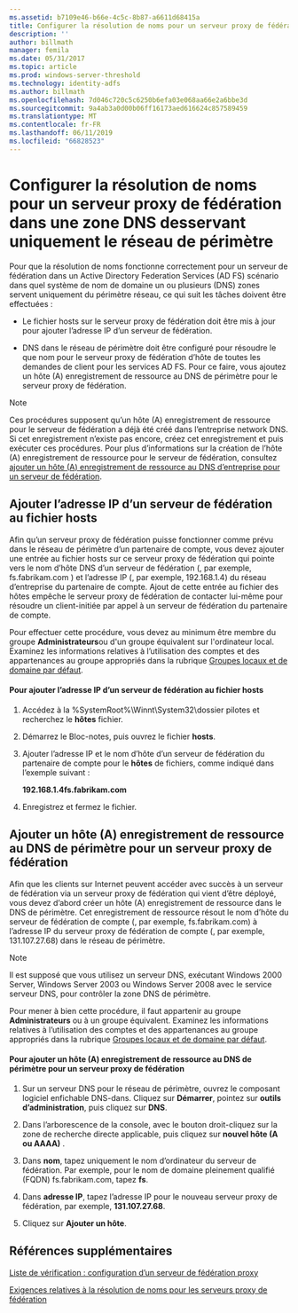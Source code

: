 ```yaml
---
ms.assetid: b7109e46-b66e-4c5c-8b87-a6611d68415a
title: Configurer la résolution de noms pour un serveur proxy de fédération dans une zone DNS desservant uniquement le réseau de périmètre
description: ''
author: billmath
manager: femila
ms.date: 05/31/2017
ms.topic: article
ms.prod: windows-server-threshold
ms.technology: identity-adfs
ms.author: billmath
ms.openlocfilehash: 7d046c720c5c6250b6efa03e068aa66e2a6bbe3d
ms.sourcegitcommit: 9a4ab3a0d00b06ff16173aed616624c857589459
ms.translationtype: MT
ms.contentlocale: fr-FR
ms.lasthandoff: 06/11/2019
ms.locfileid: "66828523"
---
```

# <a name="configure-name-resolution-for-a-federation-server-proxy-in-a-dns-zone-that-serves-only-the-perimeter-network"></a>Configurer la résolution de noms pour un serveur proxy de fédération dans une zone DNS desservant uniquement le réseau de périmètre


Pour que la résolution de noms fonctionne correctement pour un serveur de fédération dans un Active Directory Federation Services \(AD FS\) scénario dans quel système de nom de domaine un ou plusieurs \(DNS\) zones servent uniquement du périmètre réseau, ce qui suit les tâches doivent être effectuées :  
  
-   Le fichier hosts sur le serveur proxy de fédération doit être mis à jour pour ajouter l’adresse IP d’un serveur de fédération.  
  
-   DNS dans le réseau de périmètre doit être configuré pour résoudre le que nom pour le serveur proxy de fédération d’hôte de toutes les demandes de client pour les services AD FS. Pour ce faire, vous ajoutez un hôte \(A\) enregistrement de ressource au DNS de périmètre pour le serveur proxy de fédération.  
  
> [!NOTE]  
> Ces procédures supposent qu’un hôte \(A\) enregistrement de ressource pour le serveur de fédération a déjà été créé dans l’entreprise network DNS. Si cet enregistrement n’existe pas encore, créez cet enregistrement et puis exécuter ces procédures. Pour plus d’informations sur la création de l’hôte \(A\) enregistrement de ressource pour le serveur de fédération, consultez [ajouter un hôte &#40;A&#41; enregistrement de ressource au DNS d’entreprise pour un serveur de fédération](Add-a-Host--A--Resource-Record-to-Corporate-DNS-for-a-Federation-Server.md).  
  
## <a name="add-the-ip-address-of-a-federation-server-to-the-hosts-file"></a>Ajouter l’adresse IP d’un serveur de fédération au fichier hosts  
Afin qu’un serveur proxy de fédération puisse fonctionner comme prévu dans le réseau de périmètre d’un partenaire de compte, vous devez ajouter une entrée au fichier hosts sur ce serveur proxy de fédération qui pointe vers le nom d’hôte DNS d’un serveur de fédération \(, par exemple, fs.fabrikam.com \) et l’adresse IP \(, par exemple, 192.168.1.4\) du réseau d’entreprise du partenaire de compte. Ajout de cette entrée au fichier des hôtes empêche le serveur proxy de fédération de contacter lui-même pour résoudre un client\-initiée par appel à un serveur de fédération du partenaire de compte.  
  
Pour effectuer cette procédure, vous devez au minimum être membre du groupe **Administrateurs**ou d'un groupe équivalent sur l'ordinateur local.  Examinez les informations relatives à l’utilisation des comptes et des appartenances au groupe appropriés dans la rubrique [Groupes locaux et de domaine par défaut](https://go.microsoft.com/fwlink/?LinkId=83477).   
  
#### <a name="to-add-the-ip-address-of-a-federation-server-to-the-hosts-file"></a>Pour ajouter l’adresse IP d’un serveur de fédération au fichier hosts  
  
1.  Accédez à la %SystemRoot%\\Winnt\\System32\\dossier pilotes et recherchez le **hôtes** fichier.  
  
2.  Démarrez le Bloc-notes, puis ouvrez le fichier **hosts**.  
  
3.  Ajouter l’adresse IP et le nom d’hôte d’un serveur de fédération du partenaire de compte pour le **hôtes** de fichiers, comme indiqué dans l’exemple suivant :  
  
    **192.168.1.4fs.fabrikam.com**  
  
4.  Enregistrez et fermez le fichier.  
  
## <a name="add-a-host-a-resource-record-to-perimeter-dns-for-a-federation-server-proxy"></a>Ajouter un hôte \(A\) enregistrement de ressource au DNS de périmètre pour un serveur proxy de fédération  
Afin que les clients sur Internet peuvent accéder avec succès à un serveur de fédération via un serveur proxy de fédération qui vient d’être déployé, vous devez d’abord créer un hôte \(A\) enregistrement de ressource dans le DNS de périmètre. Cet enregistrement de ressource résout le nom d’hôte du serveur de fédération de compte \(, par exemple, fs.fabrikam.com\) à l’adresse IP du serveur proxy de fédération de compte \(, par exemple, 131.107.27.68\) dans le réseau de périmètre.  
  
> [!NOTE]  
> Il est supposé que vous utilisez un serveur DNS, exécutant Windows 2000 Server, Windows Server 2003 ou Windows Server 2008 avec le service serveur DNS, pour contrôler la zone DNS de périmètre.  
  
Pour mener à bien cette procédure, il faut appartenir au groupe **Administrateurs** ou à un groupe équivalent.  Examinez les informations relatives à l’utilisation des comptes et des appartenances au groupe appropriés dans la rubrique [Groupes locaux et de domaine par défaut](https://go.microsoft.com/fwlink/?LinkId=83477).   
  
#### <a name="to-add-a-host-a-resource-record-to-perimeter-dns-for-a-federation-server-proxy"></a>Pour ajouter un hôte \(A\) enregistrement de ressource au DNS de périmètre pour un serveur proxy de fédération  
  
1.  Sur un serveur DNS pour le réseau de périmètre, ouvrez le composant logiciel enfichable DNS\-dans. Cliquez sur **Démarrer**, pointez sur **outils d’administration**, puis cliquez sur **DNS**.  
  
2.  Dans l’arborescence de la console, avec le bouton droit\-cliquez sur la zone de recherche directe applicable, puis cliquez sur **nouvel hôte \(A ou AAAA\)** .  
  
3.  Dans **nom**, tapez uniquement le nom d’ordinateur du serveur de fédération. Par exemple, pour le nom de domaine pleinement qualifié \(FQDN\) fs.fabrikam.com, tapez **fs**.  
  
4.  Dans **adresse IP**, tapez l’adresse IP pour le nouveau serveur proxy de fédération, par exemple, **131.107.27.68**.  
  
5.  Cliquez sur **Ajouter un hôte**.  
  
## <a name="additional-references"></a>Références supplémentaires  
[Liste de vérification : configuration d’un serveur de fédération proxy](Checklist--Setting-Up-a-Federation-Server-Proxy.md)  
  
[Exigences relatives à la résolution de noms pour les serveurs proxy de fédération](https://technet.microsoft.com/library/dd807055.aspx)  
  

